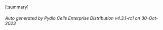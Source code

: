 






[:summary]

###### Auto generated by Pydio Cells Enterprise Distribution v4.3.1-rc1 on 30-Oct-2023

